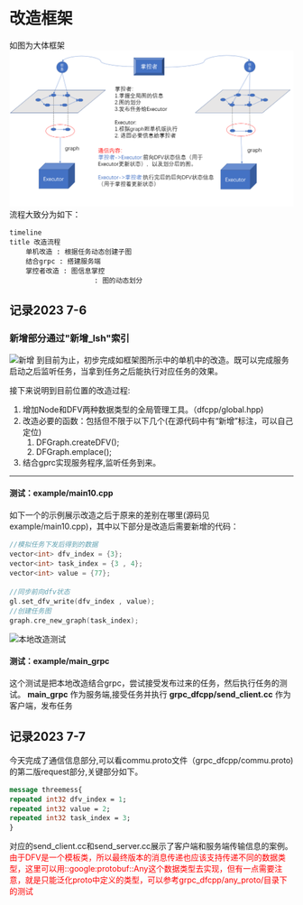 # 改造框架
如图为大体框架
![框架](https://raw.githubusercontent.com/Mr-77-18/dis_dfcpp/main/image/1.png) 
流程大致分为如下：
```mermaid
timeline
title 改造流程
	单机改造 : 根据任务动态创建子图
	结合grpc : 搭建服务端
	掌控者改造 : 图信息掌控
   				 	 : 图的动态划分

`````
## 记录2023 7-6
### 新增部分通过"新增_lsh"索引
![新增](https://raw.githubusercontent.com/Mr-77-18/dis_dfcpp/main/image/3.png) 
到目前为止，初步完成如框架图所示中的单机中的改造。既可以完成服务启动之后监听任务，当拿到任务之后能执行对应任务的效果。

接下来说明到目前位置的改造过程:
1. 增加Node和DFV<T>两种数据类型的全局管理工具。（dfcpp/global.hpp)
2. 改造必要的函数：包括但不限于以下几个(在源代码中有“新增”标注，可以自己定位)
	1. DFGraph.createDFV<T>();
	2. DFGraph.emplace();
3. 结合gprc实现服务程序,监听任务到来。
---

#### 测试：example/main10.cpp
如下一个的示例展示改造之后于原来的差别在哪里(源码见example/main10.cpp)，其中以下部分是改造后需要新增的代码：
```c++
//模拟任务下发后得到的数据
vector<int> dfv_index = {3};
vector<int> task_index = {3 , 4};
vector<int> value = {77};

//同步前向dfv状态
gl.set_dfv_write(dfv_index , value);
//创建任务图
graph.cre_new_graph(task_index);

`````
![本地改造测试](https://raw.githubusercontent.com/Mr-77-18/dis_dfcpp/main/image/2.png) 
#### 测试：example/main_grpc
这个测试是把本地改造结合grpc，尝试接受发布过来的任务，然后执行任务的测试。
**main_grpc** 作为服务端,接受任务并执行
**grpc_dfcpp/send_client.cc** 作为客户端，发布任务

## 记录2023 7-7
今天完成了通信信息部分,可以看commu.proto文件（grpc_dfcpp/commu.proto)的第二版request部分,关键部分如下。
```protobuf
message threemess{
repeated int32 dfv_index = 1;
repeated int32 value = 2;
repeated int32 task_index = 3;
}

`````

对应的send_client.cc和send_server.cc展示了客户端和服务端传输信息的案例。\
<font color=red>由于DFV<T>是一个模板类，所以最终版本的消息传递也应该支持传递不同的数据类型，这里可以用::google:protobuf::Any这个数据类型去实现，但有一点需要注意，就是只能泛化proto中定义的类型，可以参考grpc_dfcpp/any_proto/目录下的测试</font>


